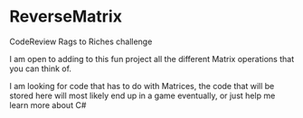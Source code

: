 ReverseMatrix
=============

CodeReview Rags to Riches challenge

I am open to adding to this fun project all the different Matrix operations that you can think of.


I am looking for code that has to do with Matrices, the code that will be stored here will most likely 
end up in a game eventually, or just help me learn more about C#
